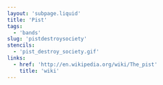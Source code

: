 ```yaml
---
layout: 'subpage.liquid'
title: 'Pist'
tags:
  - 'bands'
slug: 'pistdestroysociety'
stencils:
  - 'pist_destroy_society.gif'
links:
  - href: 'http://en.wikipedia.org/wiki/The_pist'
    title: 'wiki'
---
```

